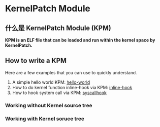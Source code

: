 # KernelPatch Module

## 什么是 KernelPatch Module (KPM)

  **KPM is an ELF file that can be loaded and run within the kernel space by KernelPatch.**  

## How to write a KPM

  Here are a few examples that you can use to quickly understand.  

1. A simple hello world KPM: [hello-world](/kpm-demo/hello)  
2. How to do kernel function inline-hook via KPM: [inline-hook](/kpm-demo/inlinehook)  
3. How to hook system call via KPM: [syscallhook](/kpm-demo/syscallhook)  

### Working without Kernel source tree

### Working with Kernel soruce tree
